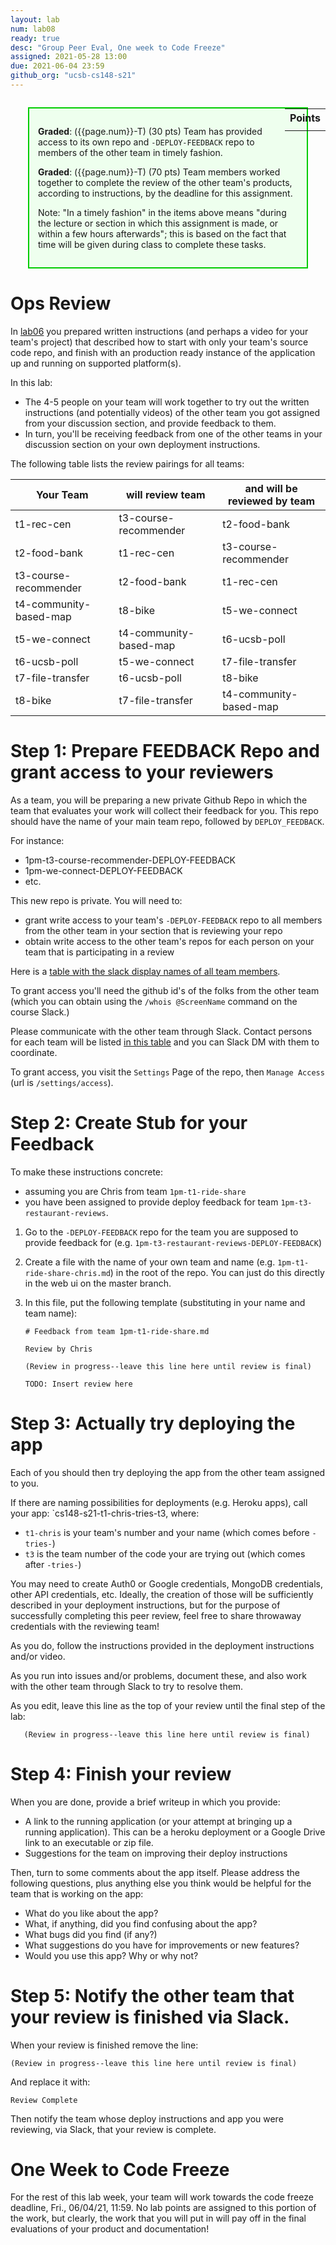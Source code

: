 ```yaml
---
layout: lab
num: lab08
ready: true
desc: "Group Peer Eval, One week to Code Freeze"
assigned: 2021-05-28 13:00
due: 2021-06-04 23:59
github_org: "ucsb-cs148-s21"
---
```


<style>
div.grade { margin: 2em; padding: 1em; border: 2px solid #0c0; background-color: #efe; }   
</style>

<div style="float:right; width: auto;">

<table style="margin-top:1em;">
<tr>
   <th>Points</th>
</tr>
<tr>
   <td class="pointCount"></td>
</tr>
</table>

</div>

<div class="grade" markdown="1">

**Graded**: ({{page.num}}-T) (30 pts) Team has provided access to its own repo and `-DEPLOY-FEEDBACK` repo to members of the other team in timely fashion.

**Graded**: ({{page.num}}-T) (70 pts) Team members worked together to complete the review of the other team's products, according to instructions, by the deadline for this assignment.

Note: "In a timely fashion" in the items above means "during the lecture or section in which this assignment is made, or within a few hours afterwards"; this is based
on the fact that time will be given during class to complete these tasks.

</div>


# Ops Review

In [lab06](https://ucsb-cs148.github.io/s21/lab/lab06-ops/) you prepared written instructions (and perhaps a video for your team's project) that 
described how to start with only your team's source code repo, and finish with an production ready instance of the application
up and running on supported platform(s).

In this lab:
* The 4-5 people on your team will work together to try out the written instructions (and potentially videos) of the other team you got assigned from your discussion section, and provide feedback to them.
* In turn, you'll be receiving feedback from one of the other teams in your discussion section on your own deployment instructions.

The following table lists the review pairings for all teams: 

| Your Team  | will review team | and will be reviewed by team |
|---|---|---|
| t1-rec-cen  | t3-course-recommender  | t2-food-bank  |
| t2-food-bank	  | t1-rec-cen  | t3-course-recommender  |
| t3-course-recommender	 | t2-food-bank  |  t1-rec-cen |
| t4-community-based-map | t8-bike  | t5-we-connect |
| t5-we-connect  | t4-community-based-map  |  t6-ucsb-poll |
| t6-ucsb-poll	  | t5-we-connect  |  t7-file-transfer |
| t7-file-transfer  | t6-ucsb-poll  | t8-bike  |
| t8-bike  | t7-file-transfer  | t4-community-based-map  |

# Step 1: Prepare FEEDBACK Repo and grant access to your reviewers

As a team, you will be preparing a new private Github Repo in which the team that evaluates your work will collect their feedback for you. 
This repo should have the name of your main team repo, followed by `DEPLOY_FEEDBACK`.

For instance:

* 1pm-t3-course-recommender-DEPLOY-FEEDBACK
* 1pm-we-connect-DEPLOY-FEEDBACK
* etc.  

This new repo is private.   You will need to:
* grant write access to your team's `-DEPLOY-FEEDBACK` repo to all members from the other team in your section that is reviewing your repo
* obtain write access to the other team's repos for each person on your team that is participating in a review

Here is a [table with the slack display names of all team members](https://docs.google.com/spreadsheets/d/1BnGP-2nbP-HI3eNsd3Nc8gkpL8mAMNjratRvxIAI-gs/edit?usp=sharing).

To grant access you'll need the github id's of the folks from the other team (which you can obtain
using the `/whois @ScreenName` command on the course Slack.)   

Please communicate with the other team through Slack. Contact persons for each team will be listed [in this table](https://docs.google.com/spreadsheets/d/1rGk06L3xZ08sWqDN3o_FKx8b-mQrxYGO_mrf6XcW0vA/edit?usp=sharing) and you can Slack DM with them to coordinate. 

To grant access, you visit the `Settings` Page of the repo, then `Manage Access` (url is `/settings/access`).

# Step 2: Create Stub for your Feedback

To make these instructions concrete: 
* assuming you are Chris from team `1pm-t1-ride-share`
* you have been assigned to provide deploy feedback for team `1pm-t3-restaurant-reviews`.

1. Go to the `-DEPLOY-FEEDBACK` repo for the team you are supposed to provide feedback for (e.g. `1pm-t3-restaurant-reviews-DEPLOY-FEEDBACK`)
2. Create a file with the name of your own team and name (e.g. `1pm-t1-ride-share-chris.md`) in the root of the repo.  You can just do this directly in the web ui on the master branch.
3. In this file, put the following template (substituting in your name and team name):

   ```
   # Feedback from team 1pm-t1-ride-share.md

   Review by Chris
   
   (Review in progress--leave this line here until review is final)
   
   TODO: Insert review here
   
   ```
   
# Step 3: Actually try deploying the app

Each of you should then try deploying the app from the other team assigned to you.  

If there are naming possibilities for deployments (e.g. Heroku apps), call your app: `cs148-s21-t1-chris-tries-t3, where:
* `t1-chris` is your team's number and your name (which comes before `-tries-`)
* `t3` is the team number of the code your are trying out (which comes after `-tries-`)

You may need to create Auth0 or Google credentials, MongoDB credentials, other API credentials, etc. Ideally, the creation of those will be sufficiently described in your deployment instructions, but for the purpose of successfully completing this peer review, feel free to share throwaway credentials with the reviewing team!   

As you do, follow the instructions provided in the deployment instructions and/or video.

As you run into issues and/or problems, document these, and also work with the other team through Slack to try to resolve them.

As you edit, leave this line as the top of your review until the final step of the lab:

```
   (Review in progress--leave this line here until review is final)
```

# Step 4: Finish your review
 
When you are done, provide a brief writeup in which you provide:

* A link to the running application (or your attempt at bringing up a running application). This can be a heroku deployment or a Google Drive link to an executable or zip file. 
* Suggestions for the team on improving their deploy instructions

Then, turn to some comments about the app itself.  Please address the following questions, plus
anything else you think would be helpful for the team that is working on the app:

- What do you like about the app?
- What, if anything, did you find confusing about the app? 
- What bugs did you find (if any?)
- What suggestions do you have for improvements or new features?
- Would you use this app?  Why or why not?

# Step 5: Notify the other team that your review is finished via Slack.

When your review is finished remove the line:

```
(Review in progress--leave this line here until review is final)
```

And replace it with:

```
Review Complete
```

Then notify the team whose deploy instructions and app you were reviewing, via Slack, that your review is complete.

# One Week to Code Freeze 

For the rest of this lab week, your team will work towards the code freeze deadline, Fri., 06/04/21, 11:59. No lab points are assigned to this portion of the work, but clearly, the work that you will put in will pay off in the final evaluations of your product and documentation! 